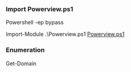 ### Import Powerview.ps1
Powershell -ep bypass

Import-Module .\Powerview.ps1    [Powerview.ps1](https://github.com/PowerShellMafia/PowerSploit/tree/master/Recon)
### Enumeration
Get-Domain

